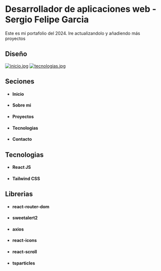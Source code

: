 # Desarrollador de aplicaciones web  - Sergio Felipe Garcia

Este es mi portafolio del 2024. Ire actualizandolo y añadiendo más proyectos

## Diseño

[![inicio.jpg](https://i.postimg.cc/9FcNgxCC/inicio.jpg)](https://postimg.cc/w3bV7Q1G)
[![tecnologias.jpg](https://i.postimg.cc/rmcSyPhp/tecnologias.jpg)](https://postimg.cc/CZPZmmpy)





## Seciones

- #### Inicio
- #### Sobre mi 
- #### Proyectos
- #### Tecnologias
- #### Contacto
  

## Tecnologias

- #### React JS
- #### Tailwind CSS

## Librerias

- #### react-router-dom
- #### sweetalert2
- #### axios
- #### react-icons
- #### react-scroll
- #### tsparticles



